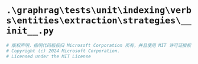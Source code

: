 # `.\graphrag\tests\unit\indexing\verbs\entities\extraction\strategies\__init__.py`

```py
# 版权声明，指明代码版权归 Microsoft Corporation 所有，并且使用 MIT 许可证授权
# Copyright (c) 2024 Microsoft Corporation.
# Licensed under the MIT License
```